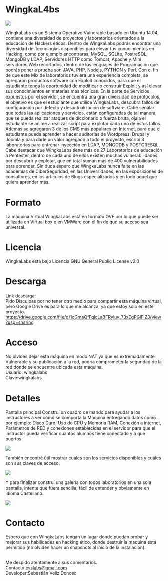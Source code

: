 # WingkaL4bs

<img src="http://uploads.photo/images/fd399f.png" />

WingkaLabs es un Sistema Operativo Vulnerable basado en Ubuntu 14.04, contiene una diversidad de proyectos y laboratorios orientados a la educación de Hackers éticos. Dentro de WingkaLabs podrás encontrar una diversidad de Tecnologías disponibles para elevar tus conocimientos en Hacking, como por ejemplo encontraras; MySQL, SQLite, PostreSQL, MongoDB y LDAP, Servidores HTTP como Tomcat, Apache y Mini servidores Web recortados, dentro de los lenguajes de Programación que podrás poner a prueba son JAVA, PHP, Nodejs, PYTHON y Perl. Con el fin de que este Mix de laboratorios tuviera una experiencia completa, se agregaron productos software con Exploit conocidos, para que el estudiante tenga la oportunidad de modificar o construir Exploit y así elevar sus conocimientos en materias más técnicas. En la parte de Servicios expuestos por el servidor, se encuentra una gran diversidad de protocolos, el objetivo es que el estudiante que utilice WingkaLabs, descubra fallos de configuración por defecto y desactualización de software. Cabe señalar que todas las aplicaciones y servicios, están configuradas de tal manera, que se pueda realizar ataques de diccionario o fuerza bruta, ojala el estudiante se anime a realizar script para explotar cada uno de estos fallos. Además se agregaron 3 de los CMS más populares en Internet, para que el estudiante pueda aprender a hacer auditorias de Wordpress, Drupal y Joomla y para darle un valor agregado a todo el proyecto, escribí 3 laboratorios para entrenar inyección en LDAP, MONGODB y POSTGRESQL.<br>
Cabe destacar que WingkaLabs tiene más de 27 Laboratorios de educación a Pentester, dentro de cada uno de ellos existen muchas vulnerabilidades por descubrir y explotar, que en total suman más de 400 vulnerabilidades para aprender. 
Sin duda espero que WingkaLabs nunca falte en las academias de CiberSeguridad, en las Universidades, en las exposiciones de consultores, en los artículos de Blogs especializados y en todo aquel que quiera aprender más.

# Formato

La máquina Virtual WingkaLabs está en formato OVF por lo que puede ser utilizada en Virtual box o en VMWare con el fin de que su acceso sea universal.

# Licencia

WingkaLabs está bajo Licencia GNU General Public License v3.0

# Descarga

Link descarga: <br>
Pido Disculpas por no tener otro medio para compartir esta máquina virtual, pero Google Drive es para lo que me alcanza, ya que estoy solo en este proyecto.<br>
https://drive.google.com/file/d/1cGmaQfFqlcLaBFRyluv_73xEgPGlFiZ3/view?usp=sharing


# Acceso

No olvides dejar esta máquina en modo NAT ya que es extremadamente Vulnerable y su publicación a la red, podría comprometer la seguridad de la red donde se encuentre ubicada esta máquina.<br>
Usuario: wingkalabs<br>
Clave:wingkalabs


# Detalles

Pantalla principal
Construí un cuadro de mando para ayudar a los instructores a ver cómo se comporta la Maquina entregando datos como por ejemplo:
Disco Duro; Uso de CPU y Memoria RAM, Conexión a internet, Parámetros de RED y conexiones establecidas en el servidor para que el instructor pueda verificar cuantos alumnos tiene conectado y  a que puertos.

<img src="http://uploads.photo/images/4c1d34.png" />

También encontré útil mostrar cuales son los servicios disponibles y cuáles son sus claves de acceso.

<img src="http://uploads.photo/images/8256c4.png" />

Y para finalizar construí una galería con todos laboratorios en una sola pantalla, intente que fuera sencilla, fácil de entender y obviamente en idioma Castellano.

<img src="https://image.ibb.co/nrNz2x/galeria.png" />


# Contacto

Espero que con WingkaLabs tengan un lugar donde puedan probar y mejorar sus habilidades en hacking ético, donde destruir la maquina está permitido (no olviden hacer un snapshots al inicio de la instalación).<br><br>

Me despido atentamente a sus comentarios.<br>
Contacto:cyslabs@gmail.com<br>
Developer:Sebastián Veliz Donoso<br>



